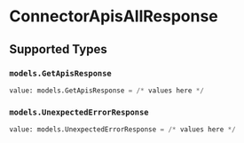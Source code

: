 # ConnectorApisAllResponse


## Supported Types

### `models.GetApisResponse`

```python
value: models.GetApisResponse = /* values here */
```

### `models.UnexpectedErrorResponse`

```python
value: models.UnexpectedErrorResponse = /* values here */
```


